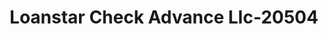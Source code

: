 ---
f_zip-code: 42431
f_state-code: KY
title: Loanstar Check Advance Llc-20504
f_phone: 270-824-9503
f_city-only: Madisonville
f_address: 50 Pritchett Avenue Madisonville
f_location-unique-id: '20504'
slug: loanstar-check-advance-llc-20504
updated-on: '2024-05-30T13:46:58.046Z'
created-on: '2024-05-30T13:36:59.803Z'
published-on: '2024-05-30T13:54:32.469Z'
f_city-state: cms/city/madisonville-ky.md
f_company: cms/company/loanstar-check-advance-llc.md
f_state: cms/state/kentucky.md
layout: '[payday-loan].html'
tags: payday-loan
---